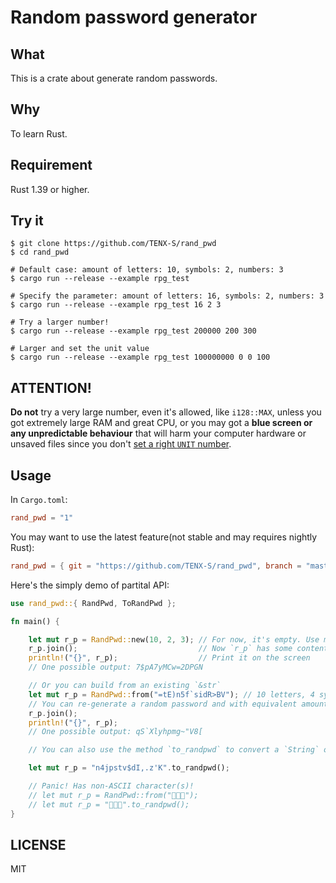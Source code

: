 # Random password generator




## What

This is a crate about generate random passwords.


## Why

To learn Rust.


## Requirement

Rust 1.39 or higher.


## Try it

```shell script
$ git clone https://github.com/TENX-S/rand_pwd
$ cd rand_pwd

# Default case: amount of letters: 10, symbols: 2, numbers: 3
$ cargo run --release --example rpg_test

# Specify the parameter: amount of letters: 16, symbols: 2, numbers: 3
$ cargo run --release --example rpg_test 16 2 3

# Try a larger number!
$ cargo run --release --example rpg_test 200000 200 300

# Larger and set the unit value
$ cargo run --release --example rpg_test 100000000 0 0 100
```


## ATTENTION!

**Do not** try a very large number, even it's allowed, like `i128::MAX`, unless you got extremely large RAM and great CPU, or you may got a **blue screen or any unpredictable behaviour** that will harm your computer hardware or unsaved files since you don't [set a right `UNIT` number](https://docs.rs/rand_pwd/1.1.3/rand_pwd/#the-unit-field).


## Usage

In `Cargo.toml`:
```toml
rand_pwd = "1"
```

You may want to use the latest feature(not stable and may requires nightly Rust):
```toml
rand_pwd = { git = "https://github.com/TENX-S/rand_pwd", branch = "master" }
```

Here's the simply demo of partital API:
```rust
use rand_pwd::{ RandPwd, ToRandPwd };

fn main() {

    let mut r_p = RandPwd::new(10, 2, 3); // For now, it's empty. Use method `join` to generate the password
    r_p.join();                           // Now `r_p` has some content, be kept in its `content` field
    println!("{}", r_p);                  // Print it on the screen
    // One possible output: 7$pA7yMCw=2DPGN

    // Or you can build from an existing `&str`
    let mut r_p = RandPwd::from("=tE)n5f`sidR>BV"); // 10 letters, 4 symbols, 1 number
    // You can re-generate a random password and with equivalent amount of letters, symbols and numbers. Like below:
    r_p.join();
    println!("{}", r_p);
    // One possible output: qS`Xlyhpmg~"V8[

    // You can also use the method `to_randpwd` to convert a `String` or `&str` to `RandPwd`

    let mut r_p = "n4jpstv$dI,.z'K".to_randpwd();

    // Panic! Has non-ASCII character(s)!
    // let mut r_p = RandPwd::from("🦀️🦀️🦀️");
    // let mut r_p = "🦀️🦀️🦀️".to_randpwd();
}
```


## LICENSE
MIT
